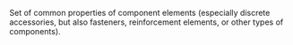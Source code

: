 Set of common properties of component elements (especially discrete accessories, but also fasteners, reinforcement elements, or other types of components).